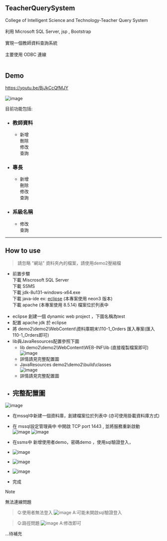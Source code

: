 ## TeacherQuerySystem

College of Intelligent Science and Technology-Teacher Query System<br><br>
利用 Microsoft SQL Server, jsp , Bootstrap <br><br>
實現一個教師資料查詢系統<br><br>
主要使用 ODBC 連線<br><br>

## Demo
<a href="https://youtu.be/BjJkCcQfMJY">https://youtu.be/BjJkCcQfMJY</a></br></br>
![image](https://github.com/Xiang511/TeacherQuerySystem/assets/120042360/0586b302-ddfd-4233-bfe8-ebc13e596704)


目前功能包括:
- ### 教師資料
  - 新增<br>
刪除<br>
修改<br>
查詢<br>
- ### 專長
  - 新增<br>
刪除<br>
修改<br>
查詢<br>

- ### 系級名稱
  - 修改<br>
查詢<br>
______
## How to use
>請忽略 "網站" 資料夾內的檔案，請使用demo2壓縮檔
- 前置步驟<br>
下載 Miscrosoft SQL Server<br>
下載 SSMS<br>
下載 jdk-8u131-windows-x64.exe<br>
下載 java-ide ex: <a href="https://www.eclipse.org/downloads/">eclipse</a> (本專案使用 neon3 版本)<br>
下載 apache (本專案使用 8.5.14) 檔案位於列表中<br><br>
- eclipse 創建一個 dynamic web project ，下圖名稱為test
- 配置 apache jdk 於 eclipse
- 將 demo2\demo2\WebContent\資料庫期末\110-1_Orders 匯入專案(匯入110-1_Orders即可)
- lib與JavaResources配置參照下圖
  - lib demo2\demo2\WebContent\WEB-INF\lib (直接複製檔案即可)<br>
  ![image](https://github.com/Xiang511/TeacherQuerySystem/assets/120042360/8f1ba456-4041-4893-b2a4-6b7cff53147d)
  - 詳情請見完整配置圖
  - JavaResources demo2\demo2\build\classes<br>
  ![image](https://github.com/Xiang511/TeacherQuerySystem/assets/120042360/908086f6-d70b-4fec-bbb3-4d7eb619dc50)
  - 詳情請見完整配置圖
- ## 完整配置圖
![image](https://github.com/Xiang511/TeacherQuerySystem/assets/120042360/a13e572b-7522-4c74-8f62-a23a71d3e82d)
- 在mssql中新建一個資料庫，創建檔案位於列表中 (亦可使用掛載資料庫方式)
- 在 mssql設定管理員中 中開啟 TCP port 1443 , 並將服務重新啟動<br>
  ![image](https://github.com/Xiang511/TeacherQuerySystem/assets/120042360/aebf14ae-b66d-4dc3-a3dd-d8c3d91fbb8a)
  ![image](https://github.com/Xiang511/TeacherQuerySystem/assets/120042360/43f9e1c4-4325-48af-a0be-725d57e0122c)
  
- 在ssms中 新增使用者demo，密碼demo ，使用sql驗證登入，<br>
- ![image](https://github.com/Xiang511/TeacherQuerySystem/assets/120042360/2307f0cb-4aea-4ad9-b8a3-8940a1f3d83c)
- ![image](https://github.com/Xiang511/TeacherQuerySystem/assets/120042360/34b8e7eb-8eb5-4447-b56c-d59246967ba9)
- ![image](https://github.com/Xiang511/TeacherQuerySystem/assets/120042360/ba8ce5bc-a6ba-4e58-a292-6c44272d686b)
- 完成


> [!NOTE]
> 無法連線問題

> Q:使用者無法登入
> ![image](https://github.com/Xiang511/TeacherQuerySystem/assets/120042360/e9bfb730-c738-4b87-bf3a-546bc2319abe)
> A:可能未開啟sql驗證登入

> Q:路徑問題
> ![image](https://github.com/Xiang511/TeacherQuerySystem/assets/120042360/e8766a15-80bb-4361-968c-5aabf79ef9af)
> A:修改即可





...待補充


